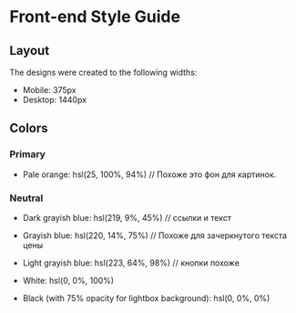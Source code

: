 # Front-end Style Guide

## Layout

The designs were created to the following widths:

- Mobile: 375px
- Desktop: 1440px

## Colors

### Primary

- Pale orange: hsl(25, 100%, 94%) // Похоже это фон для картинок.

### Neutral

- Dark grayish blue: hsl(219, 9%, 45%) // ссылки и текст
- Grayish blue: hsl(220, 14%, 75%) // Похоже для зачеркнутого текста цены
- Light grayish blue: hsl(223, 64%, 98%) // кнопки похоже
- White: hsl(0, 0%, 100%)

- Black (with 75% opacity for lightbox background): hsl(0, 0%, 0%)
